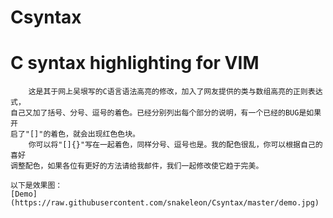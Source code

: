 # Csyntax
# C syntax highlighting for VIM

	    这是其于网上吴垠写的C语言语法高亮的修改，加入了网友提供的类与数组高亮的正则表达式，
	自己又加了括号、分号、逗号的着色。已经分别列出每个部分的说明，有一个已经的BUG是如果开
	启了"[]"的着色，就会出现红色色块。
	    你可以将"[]{}"写在一起着色，同样分号、逗号也是。我的配色很乱，你可以根据自己的喜好
	调整配色，如果各位有更好的方法请给我邮件，我们一起修改使它趋于完美。

	以下是效果图：
	[Demo](https://raw.githubusercontent.com/snakeleon/Csyntax/master/demo.jpg)
